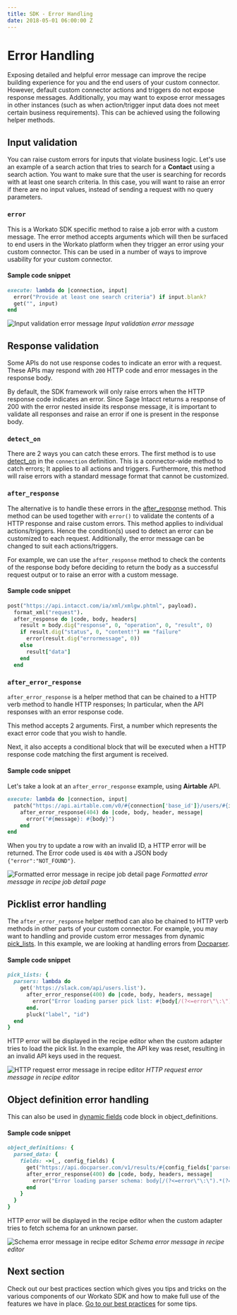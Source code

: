 ```yaml
---
title: SDK - Error Handling
date: 2018-05-01 06:00:00 Z
---
```


# Error Handling
Exposing detailed and helpful error message can improve the recipe building experience for you and the end users of your custom connector. However, default custom connector actions and triggers do not expose response messages. Additionally, you may want to expose error messages in other instances (such as when action/trigger input data does not meet certain business requirements). This can be achieved using the following helper methods.

## Input validation
You can raise custom errors for inputs that violate business logic. Let's use an example of a search action that tries to search for a **Contact** using a search action. You want to make sure that the user is searching for records with at least one search criteria. In this case, you will want to raise an error if there are no input values, instead of sending a request with no query parameters.

### `error`
This is a Workato SDK specific method to raise a job error with a custom message. The error method accepts arguments which will then be surfaced to end users in the Workato platform when they trigger an error using your custom connector. This can be used in a number of ways to improve usability for your custom connector.

#### Sample code snippet
```ruby
execute: lambda do |connection, input|
  error("Provide at least one search criteria") if input.blank?
  get("", input)
end
```

![Input validation error message](~@img/sdk/input-validation-error-message.png)
*Input validation error message*

## Response validation
Some APIs do not use response codes to indicate an error with a request. These APIs may respond with `200` HTTP code and error messages in the response body.

By default, the SDK framework will only raise errors when the HTTP response code indicates an error. Since Sage Intacct returns a response of 200 with the error nested inside its response message, it is important to validate all responses and raise an error if one is present in the response body.

### `detect_on`
There are 2 ways you can catch these errors. The first method is to use [detect_on](/developing-connectors/sdk/authentication/custom-authentication.md#detect-on) in the `connection` definition. This is a connector-wide method to catch errors; It applies to all actions and triggers. Furthermore, this method will raise errors with a standard message format that cannot be customized.

### `after_response`
The alternative is to handle these errors in the [after_response](/developing-connectors/sdk/request.md#after_response) method. This method can be used together with `error()` to validate the contents of a HTTP response and raise custom errors. This method applies to individual actions/triggers. Hence the condition(s) used to detect an error can be customized to each request. Additionally, the error message can be changed to suit each actions/triggers.

For example, we can use the `after_response` method to check the contents of the response body before deciding to return the body as a successful request output or to raise an error with a custom message.

#### Sample code snippet
```ruby
post("https://api.intacct.com/ia/xml/xmlgw.phtml", payload).
  format_xml("request").
  after_response do |code, body, headers|
    result = body.dig("response", 0, "operation", 0, "result", 0)
    if result.dig("status", 0, "content!") == "failure"
      error(result.dig("errormessage", 0))
    else
      result["data"]
    end
  end
```

### `after_error_response`
`after_error_response` is a helper method that can be chained to a HTTP verb method to handle HTTP responses; In particular, when the API responses with an error response code.

This method accepts 2 arguments. First, a number which represents the exact error code that you wish to handle.

Next, it also accepts a conditional block that will be executed when a HTTP response code matching the first argument is received.

#### Sample code snippet
Let's take a look at an `after_error_response` example, using **Airtable** API.

```ruby
execute: lambda do |connection, input|
  patch("https://api.airtable.com/v0/#{connection['base_id']}/users/#{id}", payload).
    after_error_response(404) do |code, body, header, message|
      error("#{message}: #{body}")
    end
end
```

When you try to update a row with an invalid ID, a HTTP error will be returned. The Error code used is `404` with a JSON body `{"error":"NOT_FOUND"}`.

![Formatted error message in recipe job detail page](~@img/sdk/formatted-error-message.png)
*Formatted error message in recipe job detail page*

## Picklist error handling
The `after_error_response` helper method can also be chained to HTTP verb methods in other parts of your custom connector. For example, you may want to handling and provide custom error messages from dynamic [pick_lists](/developing-connectors/sdk/pick-list.md). In this example, we are looking at handling errors from [Docparser](https://dev.docparser.com/).

#### Sample code snippet
```ruby
pick_lists: {
  parsers: lambda do
    get('https://slack.com/api/users.list').
      after_error_response(400) do |code, body, headers, message|
        error("Error loading parser pick list: #{body[/(?<=error\"\:\").*(?=\"\})/]}")
      end.
      pluck("label", "id")
  end
}
```

HTTP error will be displayed in the recipe editor when the custom adapter tries to load the pick list. In the example, the API key was reset, resulting in an invalid API keys used in the request.

![HTTP request error message in recipe editor](~@img/sdk/pick-list-error.png)
*HTTP request error message in recipe editor*

## Object definition error handling
This can also be used in [dynamic fields](/developing-connectors/sdk/object-definition.md#dynamic-definition) code block in object_definitions.

#### Sample code snippet
```ruby
object_definitions: {
  parsed_data: {
    fields: ->(_, config_fields) {
      get("https://api.docparser.com/v1/results/#{config_fields['parser_id']}1/schema").
      after_error_response(400) do |code, body, headers, message|
        error("Error loading parser schema: body[/(?<=error\"\:\").*(?=\"\})/]")
      end
    }
  }
}
```

HTTP error will be displayed in the recipe editor when the custom adapter tries to fetch schema for an unknown parser.

![Schema error message in recipe editor](~@img/sdk/extended-schema-error.png)
*Schema error message in recipe editor*

## Next section
Check out our best practices section which gives you tips and tricks on the various components of our Workato SDK and how to make full use of the features we have in place.
[Go to our best practices](/developing-connectors/sdk/best-practices.md) for some tips.

